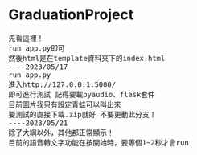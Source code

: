 # GraduationProject
<pre>
先看這裡！
run app.py即可
然後html是在template資料夾下的index.html
----2023/05/17 
run app.py 
進入http://127.0.0.1:5000/ 
即可進行測試 記得要載pyaudio、flask套件
目前圖片我只有設定青蛙可以叫出來
要測試的直接下載.zip就好 不要更動此分支！
----2023/05/21
除了大綱以外，其他都正常顯示！
目前的語音轉文字功能在按開始時，要等個1~2秒才會run
</pre>
